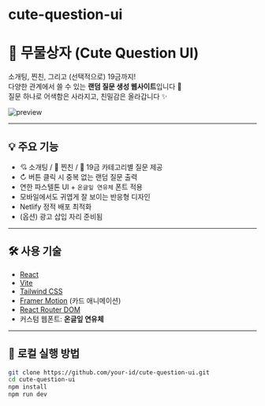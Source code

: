 # cute-question-ui


# 🧡 무물상자 (Cute Question UI)

소개팅, 찐친, 그리고 (선택적으로) 19금까지!  
다양한 관계에서 쓸 수 있는 **랜덤 질문 생성 웹사이트**입니다 💌  
질문 하나로 어색함은 사라지고, 친밀감은 올라갑니다 ✨

![preview](./preview.png)

---

## 💡 주요 기능

- 💘 소개팅 / 🧡 찐친 / 🔞 19금 카테고리별 질문 제공
- ↻ 버튼 클릭 시 중복 없는 랜덤 질문 출력
- 연한 파스텔톤 UI + `온글잎 연유체` 폰트 적용
- 모바일에서도 귀엽게 잘 보이는 반응형 디자인
- Netlify 정적 배포 최적화
- (옵션) 광고 삽입 자리 준비됨

---

## 🛠️ 사용 기술

- [React](https://reactjs.org/)
- [Vite](https://vitejs.dev/)
- [Tailwind CSS](https://tailwindcss.com/)
- [Framer Motion](https://www.framer.com/motion/) (카드 애니메이션)
- [React Router DOM](https://reactrouter.com/)
- 커스텀 웹폰트: **온글잎 연유체**

---

## 🚀 로컬 실행 방법

```bash
git clone https://github.com/your-id/cute-question-ui.git
cd cute-question-ui
npm install
npm run dev

